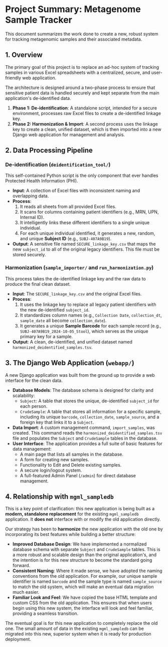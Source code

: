 # Project Summary: Metagenome Sample Tracker

This document summarizes the work done to create a new, robust system for tracking metagenomic samples and their associated metadata.

## 1. Overview

The primary goal of this project is to replace an ad-hoc system of tracking samples in various Excel spreadsheets with a centralized, secure, and user-friendly web application. 

The architecture is designed around a two-phase process to ensure that sensitive patient data is handled securely and kept separate from the main application's de-identified data.

1.  **Phase 1: De-identification**: A standalone script, intended for a secure environment, processes raw Excel files to create a de-identified linkage key.
2.  **Phase 2: Harmonization & Import**: A second process uses the linkage key to create a clean, unified dataset, which is then imported into a new Django web application for management and analysis.

## 2. Data Processing Pipeline

### De-identification (`deidentification_tool/`)

This self-contained Python script is the only component that ever handles Protected Health Information (PHI).

-   **Input**: A collection of Excel files with inconsistent naming and overlapping data.
-   **Process**:
    1.  It reads all sheets from all provided Excel files.
    2.  It scans for columns containing patient identifiers (e.g., MRN, UPN, Internal ID).
    3.  It intelligently links these different identifiers to a single unique individual.
    4.  For each unique individual identified, it generates a new, random, and unique **Subject ID** (e.g., `SUBJ-407A9B19`).
-   **Output**: A sensitive file named `SECURE_linkage_key.csv` that maps the new `subject_id` to all of the original legacy identifiers. This file must be stored securely.

### Harmonization (`sample_importer/` and `run_harmonization.py`)

This process takes the de-identified linkage key and the raw data to produce the final clean dataset.

-   **Input**: The `SECURE_linkage_key.csv` and the original Excel files.
-   **Process**:
    1.  It uses the linkage key to replace all legacy patient identifiers with the new de-identified `subject_id`.
    2.  It standardizes column names (e.g., `Collection Date`, `collection_dt`, `sample_date` all become `collection_date`).
    3.  It generates a unique **Sample Barcode** for each sample record (e.g., `SUBJ-407A9B19_2024-10-05_Stool`), which serves as the unique primary key for a sample.
-   **Output**: A clean, de-identified, and unified dataset named `harmonized_deidentified_samples.tsv`.

## 3. The Django Web Application (`webapp/`)

A new Django application was built from the ground up to provide a web interface for the clean data.

-   **Database Models**: The database schema is designed for clarity and scalability:
    -   `Subject`: A table that stores the unique, de-identified `subject_id` for each person.
    -   `CrudeSample`: A table that stores all information for a specific sample, including its unique `barcode`, `collection_date`, `sample_source`, and a foreign key that links it to a `Subject`.
-   **Data Import**: A custom management command, `import_samples`, was created. This command reads the `harmonized_deidentified_samples.tsv` file and populates the `Subject` and `CrudeSample` tables in the database.
-   **User Interface**: The application provides a full suite of basic features for data management:
    -   A main page that lists all samples in the database.
    -   A form for creating new samples.
    -   Functionality to Edit and Delete existing samples.
    -   A secure login/logout system.
    -   A full-featured Admin Panel (`/admin`) for direct database management.

## 4. Relationship with `mgml_sampledb`

This is a key point of clarification: this new application is being built as a **modern, standalone replacement** for the existing `mgml_sampledb` application. It **does not** interface with or modify the old application directly.

Our strategy has been to **harmonize** the new application with the old one by incorporating its best features while building a better structure:

-   **Improved Database Design**: We have implemented a normalized database schema with separate `Subject` and `CrudeSample` tables. This is a more robust and scalable design than the original application's, and the intention is for this new structure to become the standard going forward.
-   **Consistent Naming**: Where it made sense, we have adopted the naming conventions from the old application. For example, our unique sample identifier is named `barcode` and the sample type is named `sample_source` to match the old system, which will make an eventual data migration much easier.
-   **Familiar Look and Feel**: We have copied the base HTML template and custom CSS from the old application. This ensures that when users begin using this new system, the interface will look and feel familiar, providing a seamless transition.

The eventual goal is for this new application to completely replace the old one. The small amount of data in the existing `mgml_sampledb` can be migrated into this new, superior system when it is ready for production deployment.
